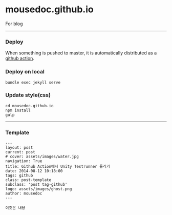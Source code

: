 # mousedoc.github.io
For blog

---

### Deploy
When something is pushed to master, it is automatically distributed as a [github action](https://github.com/mousedoc/mousedoc.github.io/blob/master/.github/workflows/jekyll.yml).

### Deploy on local
```
bundle exec jekyll serve
```

### Update style(css)
```
cd mousedoc.github.io
npm install
gulp
```

---

### Template
```
---
layout: post
current: post
# cover: assets/images/water.jpg
navigation: True
title: Github Action에서 Unity Testrunner 돌리기
date: 2014-08-12 10:18:00
tags: github
class: post-template
subclass: 'post tag-github'
logo: assets/images/ghost.png
author: mousedoc
---

이것은 내용
```

